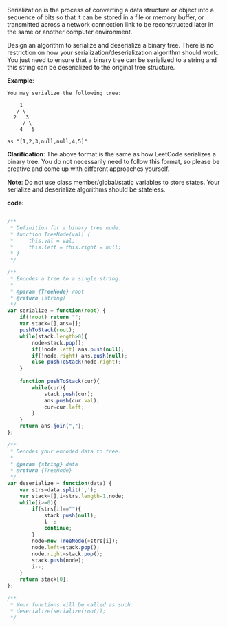 Serialization is the process of converting a data structure or object into a sequence of bits so that it can be stored in a file or memory buffer, or transmitted across a network connection link to be reconstructed later in the same or another computer environment.

Design an algorithm to serialize and deserialize a binary tree. There is no restriction on how your serialization/deserialization algorithm should work. You just need to ensure that a binary tree can be serialized to a string and this string can be deserialized to the original tree structure.

**Example**: 

```
You may serialize the following tree:

    1
   / \
  2   3
     / \
    4   5

as "[1,2,3,null,null,4,5]"
```

**Clarification**: The above format is the same as how LeetCode serializes a binary tree. You do not necessarily need to follow this format, so please be creative and come up with different approaches yourself.

**Note**: Do not use class member/global/static variables to store states. Your serialize and deserialize algorithms should be stateless.


**code:**
```js

/**
 * Definition for a binary tree node.
 * function TreeNode(val) {
 *     this.val = val;
 *     this.left = this.right = null;
 * }
 */

/**
 * Encodes a tree to a single string.
 *
 * @param {TreeNode} root
 * @return {string}
 */
var serialize = function(root) {
    if(!root) return "";
    var stack=[],ans=[];
    pushToStack(root);
    while(stack.length>0){
        node=stack.pop();
        if(!node.left) ans.push(null);
        if(!node.right) ans.push(null);
        else pushToStack(node.right);
    }
    
    function pushToStack(cur){
        while(cur){
            stack.push(cur);
            ans.push(cur.val);
            cur=cur.left;
        } 
    }
    return ans.join(",");
};

/**
 * Decodes your encoded data to tree.
 *
 * @param {string} data
 * @return {TreeNode}
 */
var deserialize = function(data) {
    var strs=data.split(',');
    var stack=[],i=strs.length-1,node;
    while(i>=0){
        if(strs[i]==""){
            stack.push(null);
            i--;
            continue;
        }
        node=new TreeNode(+strs[i]);        
        node.left=stack.pop();
        node.right=stack.pop();
        stack.push(node);
        i--;
    }
    return stack[0];
};

/**
 * Your functions will be called as such:
 * deserialize(serialize(root));
 */

```